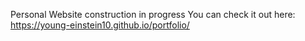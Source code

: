 Personal Website construction in progress
You can check it out here: https://young-einstein10.github.io/portfolio/
